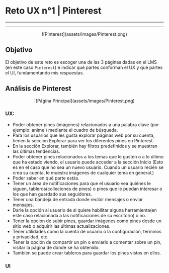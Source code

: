 # **Reto UX n°1 | Pinterest**

-----------------------------
-----------------------------

<center>![Pinterest](assets/images/Pinterest.png)</center>

## **Objetivo**

El objetivo de este reto es escoger una de las 3 páginas dadas en el LMS (en este caso ```Pinterest```) e indicar qué partes conforman el UX y qué partes el UI, fundamentando mis respuestas.

## Análisis de Pinterest

<center>![Página Principal](assets/images/Pinterest.png)</center>

### UX:

- Poder obtener pines (imágenes) relacionados a una palabra clave (por ejemplo: anime ) mediante el cuadro de búsqueda.
- Para los usuarios que les gusta explorar páginas web por su cuenta, tienen la sección Explorar para ver los diferentes pines en Pinterest.
- En la sección Explorar, también hay filtros predefinidos y se muestran las últimas tendencias.
- Poder obtener pines relacionados a los temas que le gusten o a lo último que ha estado viendo, el usuario puede acceder a la sección Inicio (Esto es en el caso que no sea un nuevo usuario. Cuando un usuario recién se crea su cuenta, le muestra imágenes de cualquier tema en general.)
- Poder saber en qué parte estás.
- Tener un área de notificaciones para que el usuario vea quiénes le siguen, tableros(colleciones de pines) o pines que le puedan interesar o los que han guardado sus seguidores.
- Tener una bandeja de entrada donde recibir mensajes o enviar mensajes.
- Darle la opción al usuario de si quiere habilitar alguna herramienta(en este caso relacionada a las notificaciones de su escritorio) o no.
- Tener la opción de subir pines, guardar imágenes como pines desde un sitio web o adquirir las últimas actualizaciones. 
- Tener utilidades como la cuenta de usuario o la configuración, términos y privacidad, etc.
- Tener la opción de compartir un pin o enviarlo a comentar sobre un pin, visitar la página de dónde se ha obtenido.
- También se puede crear tableros para guardar los pines vistos en ellos.

### UI